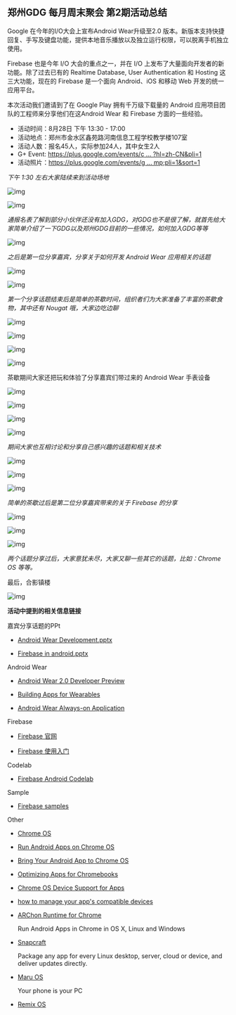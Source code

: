 ## 郑州GDG 每月周末聚会 第2期活动总结

Google 在今年的I/O大会上宣布Android Wear升级至2.0 版本。新版本支持快捷回复、手写及键盘功能，提供本地音乐播放以及独立运行权限，可以脱离手机独立使用。

Firebase 也是今年 I/O 大会的重点之一，并在 I/O 上发布了大量面向开发者的新功能。除了过去已有的 Realtime Database, User Authentication 和 Hosting 这三大功能，现在的 Firebase 是一个面向 Android、iOS 和移动 Web 开发的统一应用平台。

本次活动我们邀请到了在 Google Play 拥有千万级下载量的 Android 应用项目团队的工程师来分享他们在这Android Wear 和 Firebase 方面的一些经验。

- 活动时间：8月28日 下午 13:30 - 17:00
- 活动地点：郑州市金水区鑫苑路河南信息工程学校教学楼107室
- 活动人数：报名45人，实际参加24人，其中女生2人
- G+ Event: [https://plus.google.com/events/c ... ?hl=zh-CN&pli=1](https://plus.google.com/events/cbgg24prccpabrqhii0dq37233g?hl=zh-CN&pli=1)
- 活动照片：[https://plus.google.com/events/g ... mp;pli=1&sort=1](https://plus.google.com/events/gallery/cbgg24prccpabrqhii0dq37233g?hl=zh-CN&pli=1&sort=1)


*下午 1:30 左右大家陆续来到活动场地*

![img](http://ww3.sinaimg.cn/large/8a41f469gw1f7bxgixsarj21kw11xk4b.jpg)

![img](http://ww3.sinaimg.cn/large/8a41f469gw1f7bxp3ggqqj21kw11xqgn.jpg)


*通报名表了解到部分小伙伴还没有加入GDG，对GDG也不是很了解，就首先给大家简单介绍了一下GDG以及郑州GDG目前的一些情况，如何加入GDG等等*

![img](http://ww2.sinaimg.cn/large/8a41f469gw1f7ctwzlzagj21kw11x4e2.jpg)


*之后是第一位分享嘉宾，分享关于如何开发 Android Wear 应用相关的话题*

![img](http://ww1.sinaimg.cn/large/8a41f469gw1f7bxnr3eggj21kw11xk51.jpg)

![img](http://ww2.sinaimg.cn/large/8a41f469gw1f7bxslee27j21kw11xwha.jpg)


*第一个分享话题结束后是简单的茶歇时间，组织者们为大家准备了丰富的茶歇食物，其中还有 Nougat 哦，大家边吃边聊*

![img](http://ww3.sinaimg.cn/large/8a41f469gw1f7bxl10ql8j20qo0zkwga.jpg)

![img](http://ww4.sinaimg.cn/large/8a41f469gw1f7bxlczq4pj20qo0zkac6.jpg)

![img](http://ww4.sinaimg.cn/large/8a41f469gw1f7bxlkmtcnj20zk0qowic.jpg)

![img](http://ww3.sinaimg.cn/large/8a41f469gw1f7bxltqxctj20qo0zk41g.jpg)

茶歇期间大家还把玩和体验了分享嘉宾们带过来的 Android Wear 手表设备

![img](http://ww3.sinaimg.cn/large/8a41f469gw1f7bxt0nmhqj21kw11xaea.jpg)

![img](http://ww4.sinaimg.cn/large/8a41f469gw1f7bxtus9dkj21kw11x78q.jpg)

![img](http://ww3.sinaimg.cn/large/8a41f469gw1f7bxu82s6ej21kw11xdi6.jpg)

![img](http://ww2.sinaimg.cn/large/8a41f469gw1f7bxunyth4j21kw11xe16.jpg)


*期间大家也互相讨论和分享自己感兴趣的话题和相关技术*

![img](http://ww1.sinaimg.cn/large/8a41f469gw1f7bxvrixyoj21kw11xn22.jpg)

![img](http://ww1.sinaimg.cn/large/8a41f469gw1f7by037a2bj21kw11xk6h.jpg)

![img](http://ww3.sinaimg.cn/large/8a41f469gw1f7bxz1b0rmj21kw11xtbe.jpg)


*简单的茶歇过后是第二位分享嘉宾带来的关于 Firebase 的分享*

![img](http://ww4.sinaimg.cn/large/8a41f469gw1f7bxr95fqbj21kw11xk28.jpg)

![img](http://ww3.sinaimg.cn/large/8a41f469gw1f7bxrp2cvjj21kw11xdp7.jpg)

![img](http://ww3.sinaimg.cn/large/8a41f469gw1f7bxs8wwpkj21kw11xwhp.jpg)


*两个话题分享过后，大家意犹未尽，大家又聊一些其它的话题，比如：Chrome OS 等等。*

最后，合影镇楼

![img](http://ww4.sinaimg.cn/large/8a41f469gw1f7by26o6baj21kw11xanh.jpg)



**活动中提到的相关信息链接**

嘉宾分享话题的PPt

- [Android Wear Development.pptx](https://github.com/GDGZhengzhou/Events/blob/master/WeekendParty/Issue%232/Android%20Wear%20Development.pptx?raw=true)

- [Firebase in android.pptx](https://github.com/GDGZhengzhou/Events/blob/master/WeekendParty/Issue%232/firebase%20in%20android.pptx)



Android Wear

- [Android Wear 2.0 Developer Preview](https://developer.android.com/wear/preview/index.html)

- [Building Apps for Wearables](https://developer.android.com/training/building-wearables.html)

- [Android Wear Always-on Application](http://code-labs.cn/codelabs/always-on/index.html#0)



Firebase

- [Firebase 官网](https://firebase.google.com/)

- [Firebase 使用入门](https://firebase.google.com/docs/)



Codelab

- [Firebase Android Codelab](http://code-labs.cn/codelabs/firebase-android/index.html#0)

Sample

- [Firebase samples](https://firebase.google.com/docs/samples/)

Other

- [Chrome OS](https://www.chromium.org/chromium-os)

- [Run Android Apps on Chrome OS](https://developer.chrome.com/apps/getstarted_arc)

- [Bring Your Android App to Chrome OS](https://www.youtube.com/watch?v=ZLYzX0G0YKQ)

- [Optimizing Apps for Chromebooks](https://developer.android.com/topic/arc/index.html)

- [Chrome OS Device Support for Apps](https://developer.android.com/topic/arc/device-support.html)

- [how to manage your app's compatible devices](https://www.google.com/appserve/mkt/p/oCdu8l3XPeOEyaYspqTmu5W8k_yd6ylY5VcBfRW0J9Onvl1xOPQoUfdsnf65U3bzb0aX8KnYZYi4JZ97pAocZqbiBJ0WTNMKkdG8h34qOZshMpLcuWDL)

- [ARChon Runtime for Chrome](https://archon-runtime.github.io/)

  Run Android Apps in Chrome in OS X, Linux and Windows

- [Snapcraft](http://snapcraft.io/)

  Package any app for every Linux desktop, server, cloud or device, and deliver updates directly.

- [Maru OS](http://maruos.com/)

  Your phone is your PC

- [Remix OS](http://cn.jide.com/remixos)